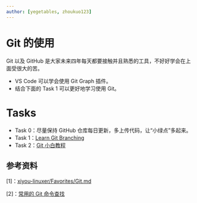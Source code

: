 ```yaml
---
author: [yegetables, zhoukuo123]
---
```


# Git 的使用

Git 以及 GitHub 是大家未来四年每天都要接触并且熟悉的工具，不好好学会在上面受很大的苦。

- VS Code 可以学会使用 Git Graph 插件。
- 结合下面的 Task 1 可以更好地学习使用 Git。

# Tasks

- Task 0：尽量保持 GitHub 仓库每日更新，多上传代码，让“小绿点”多起来。
- Task 1：[Learn Git Branching](https://learngitbranching.js.org/)
- Task 2：[Git 小白教程](https://rogerdudler.github.io/git-guide/index.zh.html)

## 参考资料

[1]：[xiyou-linuxer/Favorites/Git.md](https://github.com/xiyou-linuxer/Favorites/blob/master/Git.md)

[2]：[常用的 Git 命令查找](https://github.com/521xueweihan/git-tips)
